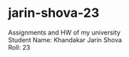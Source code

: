 # jarin-shova-23
Assignments and HW of my university
<br>
Student Name: Khandakar Jarin Shova
<br>
 Roll: 23
